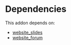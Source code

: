 # Dependencies

This addon depends on:

- [website_slides](../../odoo-bringout-oca-ocb-website_slides)
- [website_forum](../../odoo-bringout-oca-ocb-website_forum)
